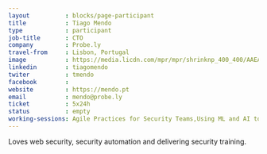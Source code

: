 ```yaml
---
layout          : blocks/page-participant
title           : Tiago Mendo
type            : participant
job-title       : CTO
company         : Probe.ly
travel-from     : Lisbon, Portugal
image           : https://media.licdn.com/mpr/mpr/shrinknp_400_400/AAEAAQAAAAAAAAWrAAAAJGQxMmFmZjJkLWE2OTgtNDNhNy05Mzg2LTNkZTZkMTQ5MmViZQ.jpg
linkedin        : tiagomendo
twiter          : tmendo
facebook        :
website         : https://mendo.pt
email           : mendo@probe.ly
ticket          : 5x24h
status          : empty
working-sessions: Agile Practices for Security Teams,Using ML and AI to detect Attacks,Application Security Guide for CISO,Cyber Insurance,GDPR and DPO AppSec implications,Creating AppSec Teams,Teaching Attacker perspective to Developers,Node Security Round Table,Securing GitHub Integrations,Securing Legacy Applications,Security Guidance and Feedback in IDE,Writing Security Tests,IAM for REST APIs,Juice Shop,NodeGoat,O-Saft,Testing Guide v5,Webgoat,ZAP,AppSec Review and Pentest Playbook,A10 - Underprotected APIs,A7 - Insufficient Attack Protection,Data behind Owasp Top 10 2017,Implications of Owasp Top 10 2017,Top 10 Selection Criteria,What Should be Added to the Top 10
---
```

Loves web security, security automation and delivering security training.